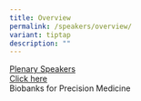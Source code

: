 ```yaml
---
title: Overview
permalink: /speakers/overview/
variant: tiptap
description: ""
---
```

<p></p>
<div class="isomer-card-grid"><a rel="noopener noreferrer nofollow" href="/plenary" class="isomer-card"><div class="isomer-card-body"><div class="isomer-card-title">Plenary Speakers</div><div class="isomer-card-link">Click here</div></div></a>
<div class="isomer-card">
<div class="isomer-card-body">
<div class="isomer-card-title">Biobanks for Precision Medicine</div>
</div>
</div>
</div>
<p></p>